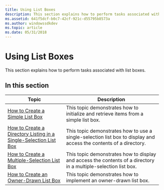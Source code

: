 ```yaml
---
title: Using List Boxes
description: This section explains how to perform tasks associated with list boxes.
ms.assetid: 641f5dcf-b0c7-42cf-921c-d55795b8573a
ms.author: windowssdkdev
ms.topic: article
ms.date: 05/31/2018
---
```


# Using List Boxes

This section explains how to perform tasks associated with list boxes.

## In this section



| Topic                                                                                                                                      | Description                                                                                                                  |
|--------------------------------------------------------------------------------------------------------------------------------------------|------------------------------------------------------------------------------------------------------------------------------|
| [How to Create a Simple List Box](create-a-simple-list-box.md)<br/>                                                                 | This topic demonstrates how to initialize and retrieve items from a simple list box.<br/>                              |
| [How to Create a Directory Listing in a Single-Selection List Box](create-directory-listing-in-a-single-selection-list-box.md)<br/> | This topic demonstrates how to use a single-selection list box to display and access the contents of a directory.<br/> |
| [How to Create a Multiple-Selection List Box](create-a-multiple-selection-list-box.md)<br/>                                         | This topic demonstrates how to display and access the contents of a directory in a multiple-selection list box.<br/>   |
| [How to Create an Owner-Drawn List Box](create-an-owner-drawn-list-box.md)<br/>                                                     | This topic demonstrates how to implement an owner-drawn list box.<br/>                                                 |



 

 

 





